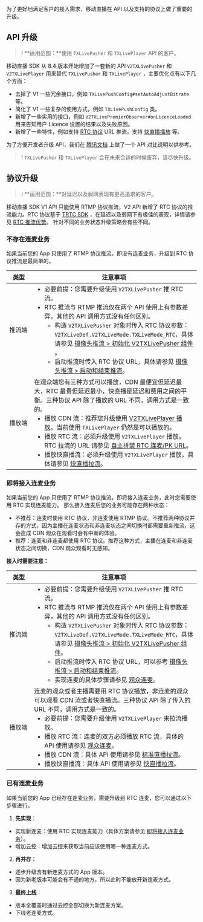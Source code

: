 为了更好地满足客户的接入需求，移动直播在 API 以及支持的协议上做了重要的升级。

[](id:api_update)
## API 升级

>! **适用范围：**使用 `TXLivePusher` 和 `TXLivePlayer` API 的客户。

移动直播 SDK 从 8.4 版本开始增加了一套新的 API `V2TXLivePusher` 和 `V2TXLivePlayer` 用来替代 `TXLivePusher` 和 `TXLivePlayer` ，主要优化点有以下几个方面：
- 去掉了 V1 一些冗余接口，例如 `TXLivePushConfig#setAutoAdjustBitrate` 等。
- 简化了 V1 一些复杂的使用方式，例如 `TXLivePushConfig` 类。
- 新增了一些实用的接口，例如 `V2TXLivePremierObserver#onLicenceLoaded` 用来告知用户 Licence 设置的结果以及失败原因。
- 新增了一些特性，例如支持 [RTC 协议](https://cloud.tencent.com/document/product/454/56592#3.-.E5.88.9D.E5.A7.8B.E5.8C.96-v2txlivepusher-.E7.BB.84.E4.BB.B6) URL 推流，支持 [快直播播放](https://cloud.tencent.com/document/product/454/68195) 等。

为了方便开发者升级 API，我们在 [腾讯文档](https://doc.weixin.qq.com/sheet/e3_m_TpAvGWQNTnJg?tab=riiihp) 上做了一个 API 对比说明以供参考。

>! `TXLivePusher` 和 `TXLivePlayer` 会在未来合适的时候废弃，请尽快升级。

[](id:protocol_update)
## 协议升级

>! **适用范围：**对延迟以及弱网表现有更高追求的客户。

移动直播 SDK V1 API 只能使用 RTMP 协议推流，V2 API 新增了 RTC 协议的推流能力。RTC 协议基于 [TRTC SDK](https://cloud.tencent.com/document/product/647/) ，在延迟以及弱网下有极佳的表现，详情请参见 [RTC 推流优势](https://cloud.tencent.com/document/product/454/68574)。
针对不同的业务状态升级策略会有些不同。

[](id:push1)
### 不存在连麦业务
如果当前您的 App 只使用了 RTMP 协议推流，即没有连麦业务，升级到 RTC 协议推流是最简单的。

<table>
<thead><tr><th width=13%>类型</th><th>注意事项</th></tr></thead>
<tbody><tr>
<td>推流端</td>
<td><ul style="margin:0">
  <li>必要前提：您需要升级使用 <code>V2TXLivePusher</code> 推 RTC 流。</li>
  <li>RTC 推流与 RTMP 推流仅在两个 API 使用上有参数差异，其他的 API 调用方式没有任何区别。<ul>
    <li>构造 <code>V2TXLivePusher</code> 对象时传入 RTC 协议参数：<code>V2TXLiveDef.V2TXLiveMode.TXLiveMode_RTC</code>，具体请参见 <a href="https://cloud.tencent.com/document/product/454/56592#3.-.E5.88.9D.E5.A7.8B.E5.8C.96-v2txlivepusher-.E7.BB.84.E4.BB.B6">摄像头推流 > 初始化 V2TXLivePusher 组件</a> 。</li>
  <li>启动推流时传入 RTC 协议 URL，具体请参见 <a href="https://cloud.tencent.com/document/product/454/56592#5.-.E5.90.AF.E5.8A.A8.E5.92.8C.E7.BB.93.E6.9D.9F.E6.8E.A8.E6.B5.81">摄像头推流 > 启动和结束推流</a>。</li>
</ul></li></ul>
</td>
</tr>
<tr>
<td>播放端</td>
<td>在观众端您有三种方式可以播放，CDN 最便宜但延迟最大，RTC 最贵但延迟最小，快直播是延迟和费用之间的平衡。三种协议 API 除了播放的 URL 不同，调用方式是一致的。<ul style="margin:0">
<li>播放 CDN 流：推荐您升级使用 <a href="https://cloud.tencent.com/document/product/454/56598">V2TXLivePlayer 播放</a>。当前使用 <code>TXLivePlayer</code> 仍然是可以播放的。</li>
<li>播放 RTC 流：必须升级使用 <code>V2TXLivePlayer</code> 播放。RTC 拉流的 URL 请参见 <a href="https://cloud.tencent.com/document/product/454/7915#.E8.87.AA.E4.B8.BB.E6.8B.BC.E8.A3.85-rtc-.E8.BF.9E.E9.BA.A6.2Fpk-url">自主拼装 RTC 连麦/PK URL</a>。</li>
<li>播放快直播流：必须升级使用 <code>V2TXLivePlayer</code> 播放，具体请参见 <a href="https://tcloud-doc.isd.com/document/product/454/68195?!preview&amp;!editLang=zh#.E6.8E.A5.E5.85.A5.E5.B7.A5.E7.A8.8B">快直播拉流</a>。</li>
</ul>
</td>
</tr>
</tbody></table>

[](id:push2)
### 即将接入连麦业务
如果当前您的 App 只使用了 RTMP 协议推流，即将接入连麦业务，此时您需要使用 RTC 实现连麦能力。
那么接入连麦后您的业务可能存在两种状态：
- 不推荐：连麦时使用 RTC 协议，非连麦使用 RTMP 协议。不推荐两种协议并存的方式，因为主播在连麦状态和非连麦状态之间切换时都需要重新推流，这会造成 CDN 观众在观看时会有中断的体验。
- 推荐：连麦和非连麦都使用 RTC 协议。推荐这种方式，主播在连麦和非连麦状态之间切换，CDN 观众观看时无感知。

**接入时需要注意：**

<table>
<thead>
<tr>
<th  width=13%>类型</th>
<th>注意事项</th>
</tr>
</thead>
<tbody><tr>
<td>推流端</td>
<td><ul style="margin:0">
<li>必要前提：您需要升级使用 <code>V2TXLivePusher</code> 推 RTC 流。</li>
<li>RTC 推流与 RTMP 推流仅在两个 API 使用上有参数差异，其他的 API 调用方式没有任何区别。<ul>
<li>构造 <code>V2TXLivePusher</code> 对象时传入 RTC 协议参数：<code>V2TXLiveDef.V2TXLiveMode.TXLiveMode_RTC</code>，具体请参见 <a href="https://cloud.tencent.com/document/product/454/56592#3.-.E5.88.9D.E5.A7.8B.E5.8C.96-v2txlivepusher-.E7.BB.84.E4.BB.B6">摄像头推流 > 初始化 V2TXLivePusher 组件</a>。</li>
<li>启动推流时传入 RTC 协议 URL，可以参考 <a href="https://cloud.tencent.com/document/product/454/56592#5.-.E5.90.AF.E5.8A.A8.E5.92.8C.E7.BB.93.E6.9D.9F.E6.8E.A8.E6.B5.81">摄像头推流 > 启动和结束推流</a>。</li>
<li>实现连麦的具体步骤请参见 <a href="https://cloud.tencent.com/document/product/454/52751">观众连麦</a>。</li>
</ul>
</li>
</ul></td>
</tr>
<tr>
<td>播放端</td>
<td>连麦的观众或者主播需要用 RTC 协议播放，非连麦的观众可以观看 CDN 流或者快直播流。三种协议 API 除了传入的 URL 不同，调用方式是一致的。<ul style="margin:0">
<li>必要前提：您需要升级使用 <code>V2TXLivePlayer</code> 来拉流播放。</li>
<li>播放 RTC 流：连麦的双方必须播放 RTC 流，具体的 API 使用请参见 <a href="https://cloud.tencent.com/document/product/454/52751">观众连麦</a>。</li>
<li>播放 CDN 流：具体 API 使用请参见 <a href="https://cloud.tencent.com/document/product/454/56598">标准直播拉流</a>。</li>
<li>播放快直播流：具体 API 使用请参见 <a href="https://tcloud-doc.isd.com/document/product/454/68195?!preview&amp;!editLang=zh#.E6.8E.A5.E5.85.A5.E5.B7.A5.E7.A8.8B">快直播拉流</a>。</li>
</ul>
</td>
</tr>
</tbody></table>


[](id:push3)
### 已有连麦业务
如果当前您的 App 已经存在连麦业务，需要升级到 RTC 连麦，您可以通过以下步骤进行。
1. **先实现**：
  - 实现新连麦：使用 RTC 实现连麦能力（具体方案请参见 [即将接入连麦业务](#push2)）。
  - 增加云控：增加云控来获取当前应该使用哪一种连麦方式。
2. **再并存**：
  - 逐步升级含有新连麦方式的 App 版本。
  - 因为新老版本可能会有不通的地方，所以此时不能放开新连麦方式。
3. **最终上线**：
  - 版本全覆盖时通过云控全部切换为新连麦方案。
  - 下线老连麦方式。



